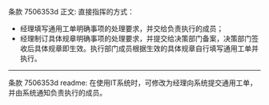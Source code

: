 条款 7506353d 正文:
 直接指挥的方式：
  - 经理填写通用工单明确事项的处理要求，并交给负责执行的成员；
  - 经理制订具体规章明确事项的处理要求，并提交给决策部门备案，决策部门签收后具体规章即生效。执行部门成员根据生效的具体规章自行填写通用工单并执行。

---
条款 7506353d readme:
在使用IT系统时，可修改为经理向系统提交通用工单，并由系统通知负责执行的成员。
